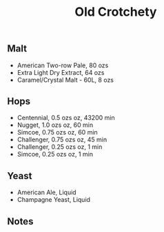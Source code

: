 ﻿---
layout: post
title: Old Crotchety
tags: [ beer ]
---
## Malt
-  American Two-row Pale, 80 ozs
-  Extra Light Dry Extract, 64 ozs
-  Caramel/Crystal Malt - 60L, 8 ozs
## Hops
-  Centennial, 0.5 ozs oz, 43200 min
-  Nugget, 1.0 ozs oz, 60 min
-  Simcoe, 0.75 ozs oz, 60 min
-  Challenger, 0.75 ozs oz, 45 min
-  Challenger, 0.25 ozs oz, 1 min
-  Simcoe, 0.25 ozs oz, 1 min
## Yeast
-  American Ale, Liquid
-  Champagne Yeast, Liquid
## Notes

